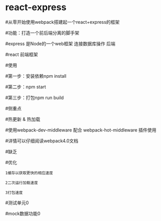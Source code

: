 # react-express

#从零开始使用webpack搭建起一个react+express的框架

  #功能：打造一个前后端分离的脚手架

  #express 是Node的一个web框架 连接数据库操作 后端

  #react 前端框架

#使用

  #第一步：安装依赖npm install

  #第二步：npm start

  #第三步：打包npm run build

#侧重点

  #热更新 & 热加载

  #使用webpack-dev-middleware 配合 webpack-hot-middleware 插件使用

  #详情可以仔细阅读webpack4.0文档

#缺乏

  #优化

    1缓存以获取更快的相应速度

    2二次运行加载速度

    3打包速度

  #测试单元0

  #mock数据功能0
